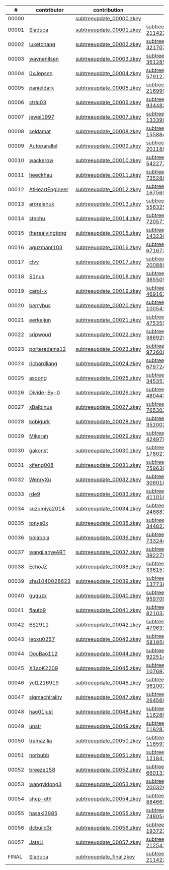 | # | contributor | contribution | transcript | attestation |
| --- | --- | --- | --- | --- |
| 00000 |  | [subtreeupdate_00000.zkey](https://nocturne-v1-trusted-setup.s3.amazonaws.com/circuits/subtreeupdate/contributions/subtreeupdate_00000.zkey) | []() |  |
| 00001 | [Sladuca](https://github.com/Sladuca) | [subtreeupdate_00001.zkey](https://nocturne-v1-trusted-setup.s3.amazonaws.com/circuits/subtreeupdate/contributions/subtreeupdate_00001.zkey) | [subtreeupdate_00001_Sladuca-21142281_verification_transcript.log](https://nocturne-v1-trusted-setup.s3.amazonaws.com/circuits/subtreeupdate/transcripts/subtreeupdate_00001_Sladuca-21142281_verification_transcript.log) | [view](https://gist.github.com/Sladuca/cd7e70e5f2aa08e59e6f087fa3f13990) |
| 00002 | [luketchang](https://github.com/luketchang) | [subtreeupdate_00002.zkey](https://nocturne-v1-trusted-setup.s3.amazonaws.com/circuits/subtreeupdate/contributions/subtreeupdate_00002.zkey) | [subtreeupdate_00002_luketchang-32170738_verification_transcript.log](https://nocturne-v1-trusted-setup.s3.amazonaws.com/circuits/subtreeupdate/transcripts/subtreeupdate_00002_luketchang-32170738_verification_transcript.log) | [view](https://gist.github.com/luketchang/7974af1f10c7d8f145ffe83ea2ffc1af) |
| 00003 | [waynenilsen](https://github.com/waynenilsen) | [subtreeupdate_00003.zkey](https://nocturne-v1-trusted-setup.s3.amazonaws.com/circuits/subtreeupdate/contributions/subtreeupdate_00003.zkey) | [subtreeupdate_00003_waynenilsen-3612857_verification_transcript.log](https://nocturne-v1-trusted-setup.s3.amazonaws.com/circuits/subtreeupdate/transcripts/subtreeupdate_00003_waynenilsen-3612857_verification_transcript.log) | [view](https://gist.github.com/waynenilsen/1a3410da0002ddfcb0be082b0ea785d9) |
| 00004 | [0xJepsen](https://github.com/0xJepsen) | [subtreeupdate_00004.zkey](https://nocturne-v1-trusted-setup.s3.amazonaws.com/circuits/subtreeupdate/contributions/subtreeupdate_00004.zkey) | [subtreeupdate_00004_0xJepsen-57912727_verification_transcript.log](https://nocturne-v1-trusted-setup.s3.amazonaws.com/circuits/subtreeupdate/transcripts/subtreeupdate_00004_0xJepsen-57912727_verification_transcript.log) | [view](https://gist.github.com/0xJepsen/be478a8789f892d70c37fc2c618dc5b1) |
| 00005 | [panieldark](https://github.com/panieldark) | [subtreeupdate_00005.zkey](https://nocturne-v1-trusted-setup.s3.amazonaws.com/circuits/subtreeupdate/contributions/subtreeupdate_00005.zkey) | [subtreeupdate_00005_panieldark-21699995_verification_transcript.log](https://nocturne-v1-trusted-setup.s3.amazonaws.com/circuits/subtreeupdate/transcripts/subtreeupdate_00005_panieldark-21699995_verification_transcript.log) | [view](https://gist.github.com/panieldark/21ce8af86acdb55d610e0f3f9017a51f) |
| 00006 | [ctrlc03](https://github.com/ctrlc03) | [subtreeupdate_00006.zkey](https://nocturne-v1-trusted-setup.s3.amazonaws.com/circuits/subtreeupdate/contributions/subtreeupdate_00006.zkey) | [subtreeupdate_00006_ctrlc03-93448202_verification_transcript.log](https://nocturne-v1-trusted-setup.s3.amazonaws.com/circuits/subtreeupdate/transcripts/subtreeupdate_00006_ctrlc03-93448202_verification_transcript.log) | [view](https://gist.github.com/ctrlc03/e168661128eb16d5dd8af905d5c66b4d) |
| 00007 | [jewei1997](https://github.com/jewei1997) | [subtreeupdate_00007.zkey](https://nocturne-v1-trusted-setup.s3.amazonaws.com/circuits/subtreeupdate/contributions/subtreeupdate_00007.zkey) | [subtreeupdate_00007_jewei1997-13339959_verification_transcript.log](https://nocturne-v1-trusted-setup.s3.amazonaws.com/circuits/subtreeupdate/transcripts/subtreeupdate_00007_jewei1997-13339959_verification_transcript.log) | [view](https://gist.github.com/jewei1997/742ebaf0e363bf110431127b14d950df) |
| 00008 | [seldamat](https://github.com/seldamat) | [subtreeupdate_00008.zkey](https://nocturne-v1-trusted-setup.s3.amazonaws.com/circuits/subtreeupdate/contributions/subtreeupdate_00008.zkey) | [subtreeupdate_00008_seldamat-1558845_verification_transcript.log](https://nocturne-v1-trusted-setup.s3.amazonaws.com/circuits/subtreeupdate/transcripts/subtreeupdate_00008_seldamat-1558845_verification_transcript.log) | [view](https://gist.github.com/seldamat/03ea469b52757c2576c799a766dc7f81) |
| 00009 | [Autoparallel](https://github.com/Autoparallel) | [subtreeupdate_00009.zkey](https://nocturne-v1-trusted-setup.s3.amazonaws.com/circuits/subtreeupdate/contributions/subtreeupdate_00009.zkey) | [subtreeupdate_00009_Autoparallel-20118821_verification_transcript.log](https://nocturne-v1-trusted-setup.s3.amazonaws.com/circuits/subtreeupdate/transcripts/subtreeupdate_00009_Autoparallel-20118821_verification_transcript.log) | [view](https://gist.github.com/Autoparallel/96acf68b8821c07d496f0b5404d169f7) |
| 00010 | [wackerow](https://github.com/wackerow) | [subtreeupdate_00010.zkey](https://nocturne-v1-trusted-setup.s3.amazonaws.com/circuits/subtreeupdate/contributions/subtreeupdate_00010.zkey) | [subtreeupdate_00010_wackerow-54227730_verification_transcript.log](https://nocturne-v1-trusted-setup.s3.amazonaws.com/circuits/subtreeupdate/transcripts/subtreeupdate_00010_wackerow-54227730_verification_transcript.log) | [view](https://gist.github.com/wackerow/4d6c0c0fb13cb00f3305bdca8444f491) |
| 00011 | [heeckhau](https://github.com/heeckhau) | [subtreeupdate_00011.zkey](https://nocturne-v1-trusted-setup.s3.amazonaws.com/circuits/subtreeupdate/contributions/subtreeupdate_00011.zkey) | [subtreeupdate_00011_heeckhau-735288_verification_transcript.log](https://nocturne-v1-trusted-setup.s3.amazonaws.com/circuits/subtreeupdate/transcripts/subtreeupdate_00011_heeckhau-735288_verification_transcript.log) | [view](https://gist.github.com/heeckhau/16f8a94c745432917d7483a1eaf6bd2b) |
| 00012 | [AtHeartEngineer](https://github.com/AtHeartEngineer) | [subtreeupdate_00012.zkey](https://nocturne-v1-trusted-setup.s3.amazonaws.com/circuits/subtreeupdate/contributions/subtreeupdate_00012.zkey) | [subtreeupdate_00012_AtHeartEngineer-1675654_verification_transcript.log](https://nocturne-v1-trusted-setup.s3.amazonaws.com/circuits/subtreeupdate/transcripts/subtreeupdate_00012_AtHeartEngineer-1675654_verification_transcript.log) | [view](https://gist.github.com/AtHeartEngineer/165a0bae885ca0d8b30c80fee1f69059) |
| 00013 | [aroralanuk](https://github.com/aroralanuk) | [subtreeupdate_00013.zkey](https://nocturne-v1-trusted-setup.s3.amazonaws.com/circuits/subtreeupdate/contributions/subtreeupdate_00013.zkey) | [subtreeupdate_00013_aroralanuk-55632507_verification_transcript.log](https://nocturne-v1-trusted-setup.s3.amazonaws.com/circuits/subtreeupdate/transcripts/subtreeupdate_00013_aroralanuk-55632507_verification_transcript.log) | [view](https://gist.github.com/aroralanuk/9cf57c84505494f0655a06811d8d367d) |
| 00014 | [stechu](https://github.com/stechu) | [subtreeupdate_00014.zkey](https://nocturne-v1-trusted-setup.s3.amazonaws.com/circuits/subtreeupdate/contributions/subtreeupdate_00014.zkey) | [subtreeupdate_00014_stechu-720571_verification_transcript.log](https://nocturne-v1-trusted-setup.s3.amazonaws.com/circuits/subtreeupdate/transcripts/subtreeupdate_00014_stechu-720571_verification_transcript.log) | [view](https://gist.github.com/stechu/88959f8e5f359fef75aff51c7a72421e) |
| 00015 | [therealyingtong](https://github.com/therealyingtong) | [subtreeupdate_00015.zkey](https://nocturne-v1-trusted-setup.s3.amazonaws.com/circuits/subtreeupdate/contributions/subtreeupdate_00015.zkey) | [subtreeupdate_00015_therealyingtong-14323671_verification_transcript.log](https://nocturne-v1-trusted-setup.s3.amazonaws.com/circuits/subtreeupdate/transcripts/subtreeupdate_00015_therealyingtong-14323671_verification_transcript.log) | [view](https://gist.github.com/therealyingtong/3fdc661bf781678319b2ae4004ec656a) |
| 00016 | [aguzmant103](https://github.com/aguzmant103) | [subtreeupdate_00016.zkey](https://nocturne-v1-trusted-setup.s3.amazonaws.com/circuits/subtreeupdate/contributions/subtreeupdate_00016.zkey) | [subtreeupdate_00016_aguzmant103-67167307_verification_transcript.log](https://nocturne-v1-trusted-setup.s3.amazonaws.com/circuits/subtreeupdate/transcripts/subtreeupdate_00016_aguzmant103-67167307_verification_transcript.log) | [view](https://gist.github.com/aguzmant103/9d7aaf36832cdbaa842169d48aeb253b) |
| 00017 | [clvv](https://github.com/clvv) | [subtreeupdate_00017.zkey](https://nocturne-v1-trusted-setup.s3.amazonaws.com/circuits/subtreeupdate/contributions/subtreeupdate_00017.zkey) | [subtreeupdate_00017_clvv-200888_verification_transcript.log](https://nocturne-v1-trusted-setup.s3.amazonaws.com/circuits/subtreeupdate/transcripts/subtreeupdate_00017_clvv-200888_verification_transcript.log) | [view](https://gist.github.com/clvv/9ba2bbd592fdcd622ad95b95ced572e1) |
| 00018 | [S1nus](https://github.com/S1nus) | [subtreeupdate_00018.zkey](https://nocturne-v1-trusted-setup.s3.amazonaws.com/circuits/subtreeupdate/contributions/subtreeupdate_00018.zkey) | [subtreeupdate_00018_S1nus-3655058_verification_transcript.log](https://nocturne-v1-trusted-setup.s3.amazonaws.com/circuits/subtreeupdate/transcripts/subtreeupdate_00018_S1nus-3655058_verification_transcript.log) | [view](https://gist.github.com/S1nus/92f05a1f9e187fc51a4af5c82bf6249f) |
| 00019 | [carol-x](https://github.com/carol-x) | [subtreeupdate_00019.zkey](https://nocturne-v1-trusted-setup.s3.amazonaws.com/circuits/subtreeupdate/contributions/subtreeupdate_00019.zkey) | [subtreeupdate_00019_carol-x-46916271_verification_transcript.log](https://nocturne-v1-trusted-setup.s3.amazonaws.com/circuits/subtreeupdate/transcripts/subtreeupdate_00019_carol-x-46916271_verification_transcript.log) | [view](https://gist.github.com/carol-x/122a7f26a69dee7a1003218f098782e4) |
| 00020 | [berrybus](https://github.com/berrybus) | [subtreeupdate_00020.zkey](https://nocturne-v1-trusted-setup.s3.amazonaws.com/circuits/subtreeupdate/contributions/subtreeupdate_00020.zkey) | [subtreeupdate_00020_berrybus-10054174_verification_transcript.log](https://nocturne-v1-trusted-setup.s3.amazonaws.com/circuits/subtreeupdate/transcripts/subtreeupdate_00020_berrybus-10054174_verification_transcript.log) | [view](https://gist.github.com/berrybus/62c41cea3dffa26a8827b5eca666d19d) |
| 00021 | [eerkaijun](https://github.com/eerkaijun) | [subtreeupdate_00021.zkey](https://nocturne-v1-trusted-setup.s3.amazonaws.com/circuits/subtreeupdate/contributions/subtreeupdate_00021.zkey) | [subtreeupdate_00021_eerkaijun-47535524_verification_transcript.log](https://nocturne-v1-trusted-setup.s3.amazonaws.com/circuits/subtreeupdate/transcripts/subtreeupdate_00021_eerkaijun-47535524_verification_transcript.log) | [view](https://gist.github.com/eerkaijun/f990756e5bc7d9a44034b87a767c98a1) |
| 00022 | [sripwoud](https://github.com/sripwoud) | [subtreeupdate_00022.zkey](https://nocturne-v1-trusted-setup.s3.amazonaws.com/circuits/subtreeupdate/contributions/subtreeupdate_00022.zkey) | [subtreeupdate_00022_sripwoud-38692952_verification_transcript.log](https://nocturne-v1-trusted-setup.s3.amazonaws.com/circuits/subtreeupdate/transcripts/subtreeupdate_00022_sripwoud-38692952_verification_transcript.log) | [view](https://gist.github.com/sripwoud/a721bb57074519cff4685652a2c37761) |
| 00023 | [porteradams12](https://github.com/porteradams12) | [subtreeupdate_00023.zkey](https://nocturne-v1-trusted-setup.s3.amazonaws.com/circuits/subtreeupdate/contributions/subtreeupdate_00023.zkey) | [subtreeupdate_00023_porteradams12-97260944_verification_transcript.log](https://nocturne-v1-trusted-setup.s3.amazonaws.com/circuits/subtreeupdate/transcripts/subtreeupdate_00023_porteradams12-97260944_verification_transcript.log) | [view](https://gist.github.com/porteradams12/66a5d25608568c59d744fe2a4bfaaa8c) |
| 00024 | [richardliang](https://github.com/richardliang) | [subtreeupdate_00024.zkey](https://nocturne-v1-trusted-setup.s3.amazonaws.com/circuits/subtreeupdate/contributions/subtreeupdate_00024.zkey) | [subtreeupdate_00024_richardliang-6797244_verification_transcript.log](https://nocturne-v1-trusted-setup.s3.amazonaws.com/circuits/subtreeupdate/transcripts/subtreeupdate_00024_richardliang-6797244_verification_transcript.log) | [view](https://gist.github.com/richardliang/988587e47ba20a6762269c7442ccf0ed) |
| 00025 | [asoong](https://github.com/asoong) | [subtreeupdate_00025.zkey](https://nocturne-v1-trusted-setup.s3.amazonaws.com/circuits/subtreeupdate/contributions/subtreeupdate_00025.zkey) | [subtreeupdate_00025_asoong-3453571_verification_transcript.log](https://nocturne-v1-trusted-setup.s3.amazonaws.com/circuits/subtreeupdate/transcripts/subtreeupdate_00025_asoong-3453571_verification_transcript.log) | [view](https://gist.github.com/asoong/20c339f161921b6311a3d46be02433ee) |
| 00026 | [Divide-By-0](https://github.com/Divide-By-0) | [subtreeupdate_00026.zkey](https://nocturne-v1-trusted-setup.s3.amazonaws.com/circuits/subtreeupdate/contributions/subtreeupdate_00026.zkey) | [subtreeupdate_00026_Divide-By-0-4804438_verification_transcript.log](https://nocturne-v1-trusted-setup.s3.amazonaws.com/circuits/subtreeupdate/transcripts/subtreeupdate_00026_Divide-By-0-4804438_verification_transcript.log) | [view](https://gist.github.com/Divide-By-0/70ed9cbfc28670c57a9cef8dd3492070) |
| 00027 | [xBalbinus](https://github.com/xBalbinus) | [subtreeupdate_00027.zkey](https://nocturne-v1-trusted-setup.s3.amazonaws.com/circuits/subtreeupdate/contributions/subtreeupdate_00027.zkey) | [subtreeupdate_00027_xBalbinus-76530366_verification_transcript.log](https://nocturne-v1-trusted-setup.s3.amazonaws.com/circuits/subtreeupdate/transcripts/subtreeupdate_00027_xBalbinus-76530366_verification_transcript.log) | [view](https://gist.github.com/xBalbinus/39c29f882c85dde6f7033597eb00cfc3) |
| 00028 | [kobigurk](https://github.com/kobigurk) | [subtreeupdate_00028.zkey](https://nocturne-v1-trusted-setup.s3.amazonaws.com/circuits/subtreeupdate/contributions/subtreeupdate_00028.zkey) | [subtreeupdate_00028_kobigurk-3520024_verification_transcript.log](https://nocturne-v1-trusted-setup.s3.amazonaws.com/circuits/subtreeupdate/transcripts/subtreeupdate_00028_kobigurk-3520024_verification_transcript.log) | [view](https://gist.github.com/kobigurk/dfaf14f06d0c0e04044dffb532d84321) |
| 00029 | [Mikerah](https://github.com/Mikerah) | [subtreeupdate_00029.zkey](https://nocturne-v1-trusted-setup.s3.amazonaws.com/circuits/subtreeupdate/contributions/subtreeupdate_00029.zkey) | [subtreeupdate_00029_Mikerah-4249799_verification_transcript.log](https://nocturne-v1-trusted-setup.s3.amazonaws.com/circuits/subtreeupdate/transcripts/subtreeupdate_00029_Mikerah-4249799_verification_transcript.log) | [view](https://gist.github.com/Mikerah/e6904dbd069e3fe644b78fb791403433) |
| 00030 | [gakonst](https://github.com/gakonst) | [subtreeupdate_00030.zkey](https://nocturne-v1-trusted-setup.s3.amazonaws.com/circuits/subtreeupdate/contributions/subtreeupdate_00030.zkey) | [subtreeupdate_00030_gakonst-17802178_verification_transcript.log](https://nocturne-v1-trusted-setup.s3.amazonaws.com/circuits/subtreeupdate/transcripts/subtreeupdate_00030_gakonst-17802178_verification_transcript.log) | [view](https://gist.github.com/gakonst/18a46f696cae696df4c07d11ea1f0551) |
| 00031 | [xifeng008](https://github.com/xifeng008) | [subtreeupdate_00031.zkey](https://nocturne-v1-trusted-setup.s3.amazonaws.com/circuits/subtreeupdate/contributions/subtreeupdate_00031.zkey) | [subtreeupdate_00031_xifeng008-75963961_verification_transcript.log](https://nocturne-v1-trusted-setup.s3.amazonaws.com/circuits/subtreeupdate/transcripts/subtreeupdate_00031_xifeng008-75963961_verification_transcript.log) | [view](https://gist.github.com/xifeng008/b952111b4ca11603b94e6ae547e977eb) |
| 00032 | [WenryXu](https://github.com/WenryXu) | [subtreeupdate_00032.zkey](https://nocturne-v1-trusted-setup.s3.amazonaws.com/circuits/subtreeupdate/contributions/subtreeupdate_00032.zkey) | [subtreeupdate_00032_WenryXu-3060186_verification_transcript.log](https://nocturne-v1-trusted-setup.s3.amazonaws.com/circuits/subtreeupdate/transcripts/subtreeupdate_00032_WenryXu-3060186_verification_transcript.log) | [view](https://gist.github.com/WenryXu/ca03fc0703e5e666cbb09f7ab6200e5b) |
| 00033 | [rde9](https://github.com/rde9) | [subtreeupdate_00033.zkey](https://nocturne-v1-trusted-setup.s3.amazonaws.com/circuits/subtreeupdate/contributions/subtreeupdate_00033.zkey) | [subtreeupdate_00033_rde9-41101885_verification_transcript.log](https://nocturne-v1-trusted-setup.s3.amazonaws.com/circuits/subtreeupdate/transcripts/subtreeupdate_00033_rde9-41101885_verification_transcript.log) | [view](https://gist.github.com/rde9/73b02416df7c81a5763f4784725b9b51) |
| 00034 | [suzumiya2014](https://github.com/suzumiya2014) | [subtreeupdate_00034.zkey](https://nocturne-v1-trusted-setup.s3.amazonaws.com/circuits/subtreeupdate/contributions/subtreeupdate_00034.zkey) | [subtreeupdate_00034_suzumiya2014-24888155_verification_transcript.log](https://nocturne-v1-trusted-setup.s3.amazonaws.com/circuits/subtreeupdate/transcripts/subtreeupdate_00034_suzumiya2014-24888155_verification_transcript.log) | [view](https://gist.github.com/suzumiya2014/5ee9fc9acfaa4fd68c2ce5efb7f79bd3) |
| 00035 | [tonys0x](https://github.com/tonys0x) | [subtreeupdate_00035.zkey](https://nocturne-v1-trusted-setup.s3.amazonaws.com/circuits/subtreeupdate/contributions/subtreeupdate_00035.zkey) | [subtreeupdate_00035_tonys0x-34482291_verification_transcript.log](https://nocturne-v1-trusted-setup.s3.amazonaws.com/circuits/subtreeupdate/transcripts/subtreeupdate_00035_tonys0x-34482291_verification_transcript.log) | [view](https://gist.github.com/tonys0x/8bf3ad626ab1116cd2035c9f3af1a5a8) |
| 00036 | [bolabola](https://github.com/bolabola) | [subtreeupdate_00036.zkey](https://nocturne-v1-trusted-setup.s3.amazonaws.com/circuits/subtreeupdate/contributions/subtreeupdate_00036.zkey) | [subtreeupdate_00036_bolabola-7332446_verification_transcript.log](https://nocturne-v1-trusted-setup.s3.amazonaws.com/circuits/subtreeupdate/transcripts/subtreeupdate_00036_bolabola-7332446_verification_transcript.log) | [view](https://gist.github.com/bolabola/2e35e85a1a544715add2543ab9568a51) |
| 00037 | [wangjianyeART](https://github.com/wangjianyeART) | [subtreeupdate_00037.zkey](https://nocturne-v1-trusted-setup.s3.amazonaws.com/circuits/subtreeupdate/contributions/subtreeupdate_00037.zkey) | [subtreeupdate_00037_wangjianyeART-39227907_verification_transcript.log](https://nocturne-v1-trusted-setup.s3.amazonaws.com/circuits/subtreeupdate/transcripts/subtreeupdate_00037_wangjianyeART-39227907_verification_transcript.log) | [view](https://gist.github.com/wangjianyeART/8a0173cb9d568b1563d25a3a2b41d377) |
| 00038 | [EchoJZ](https://github.com/EchoJZ) | [subtreeupdate_00038.zkey](https://nocturne-v1-trusted-setup.s3.amazonaws.com/circuits/subtreeupdate/contributions/subtreeupdate_00038.zkey) | [subtreeupdate_00038_EchoJZ-33615340_verification_transcript.log](https://nocturne-v1-trusted-setup.s3.amazonaws.com/circuits/subtreeupdate/transcripts/subtreeupdate_00038_EchoJZ-33615340_verification_transcript.log) | [view](https://gist.github.com/EchoJZ/63150e19fabf6a9d4c7db2d98fac7944) |
| 00039 | [zhu1040028623](https://github.com/zhu1040028623) | [subtreeupdate_00039.zkey](https://nocturne-v1-trusted-setup.s3.amazonaws.com/circuits/subtreeupdate/contributions/subtreeupdate_00039.zkey) | [subtreeupdate_00039_zhu1040028623-13773836_verification_transcript.log](https://nocturne-v1-trusted-setup.s3.amazonaws.com/circuits/subtreeupdate/transcripts/subtreeupdate_00039_zhu1040028623-13773836_verification_transcript.log) | [view](https://gist.github.com/zhu1040028623/925a682b4974c04e839aefd036a3d2b6) |
| 00040 | [guguzx](https://github.com/guguzx) | [subtreeupdate_00040.zkey](https://nocturne-v1-trusted-setup.s3.amazonaws.com/circuits/subtreeupdate/contributions/subtreeupdate_00040.zkey) | [subtreeupdate_00040_guguzx-95970981_verification_transcript.log](https://nocturne-v1-trusted-setup.s3.amazonaws.com/circuits/subtreeupdate/transcripts/subtreeupdate_00040_guguzx-95970981_verification_transcript.log) | [view](https://gist.github.com/guguzx/ac0bfd48b57ae7445a4c8e0227dc3991) |
| 00041 | [flauto9](https://github.com/flauto9) | [subtreeupdate_00041.zkey](https://nocturne-v1-trusted-setup.s3.amazonaws.com/circuits/subtreeupdate/contributions/subtreeupdate_00041.zkey) | [subtreeupdate_00041_flauto9-82103306_verification_transcript.log](https://nocturne-v1-trusted-setup.s3.amazonaws.com/circuits/subtreeupdate/transcripts/subtreeupdate_00041_flauto9-82103306_verification_transcript.log) | [view](https://gist.github.com/flauto9/2a03fa69399337c568da6aa20a2fed22) |
| 00042 | [BS2911](https://github.com/BS2911) | [subtreeupdate_00042.zkey](https://nocturne-v1-trusted-setup.s3.amazonaws.com/circuits/subtreeupdate/contributions/subtreeupdate_00042.zkey) | [subtreeupdate_00042_BS2911-47963138_verification_transcript.log](https://nocturne-v1-trusted-setup.s3.amazonaws.com/circuits/subtreeupdate/transcripts/subtreeupdate_00042_BS2911-47963138_verification_transcript.log) | [view](https://gist.github.com/BS2911/0f9d090f839fab40afdb828cbada6377) |
| 00043 | [leoxu0257](https://github.com/leoxu0257) | [subtreeupdate_00043.zkey](https://nocturne-v1-trusted-setup.s3.amazonaws.com/circuits/subtreeupdate/contributions/subtreeupdate_00043.zkey) | [subtreeupdate_00043_leoxu0257-58195902_verification_transcript.log](https://nocturne-v1-trusted-setup.s3.amazonaws.com/circuits/subtreeupdate/transcripts/subtreeupdate_00043_leoxu0257-58195902_verification_transcript.log) | [view](https://gist.github.com/leoxu0257/e2204736b3ece81336af812bde6f59c7) |
| 00044 | [DouBao112](https://github.com/DouBao112) | [subtreeupdate_00044.zkey](https://nocturne-v1-trusted-setup.s3.amazonaws.com/circuits/subtreeupdate/contributions/subtreeupdate_00044.zkey) | [subtreeupdate_00044_DouBao112-92251440_verification_transcript.log](https://nocturne-v1-trusted-setup.s3.amazonaws.com/circuits/subtreeupdate/transcripts/subtreeupdate_00044_DouBao112-92251440_verification_transcript.log) | [view](https://gist.github.com/DouBao112/af7cabfca0386c8053dfd3fc5798cffd) |
| 00045 | [X1aoK2209](https://github.com/X1aoK2209) | [subtreeupdate_00045.zkey](https://nocturne-v1-trusted-setup.s3.amazonaws.com/circuits/subtreeupdate/contributions/subtreeupdate_00045.zkey) | [subtreeupdate_00045_X1aoK2209-107697939_verification_transcript.log](https://nocturne-v1-trusted-setup.s3.amazonaws.com/circuits/subtreeupdate/transcripts/subtreeupdate_00045_X1aoK2209-107697939_verification_transcript.log) | [view](https://gist.github.com/X1aoK2209/845926b9c2773459491709992f475668) |
| 00046 | [ycl1216919](https://github.com/ycl1216919) | [subtreeupdate_00046.zkey](https://nocturne-v1-trusted-setup.s3.amazonaws.com/circuits/subtreeupdate/contributions/subtreeupdate_00046.zkey) | [subtreeupdate_00046_ycl1216919-36100212_verification_transcript.log](https://nocturne-v1-trusted-setup.s3.amazonaws.com/circuits/subtreeupdate/transcripts/subtreeupdate_00046_ycl1216919-36100212_verification_transcript.log) | [view](https://gist.github.com/ycl1216919/1703ea346faa7707f1fe2abffd79268f) |
| 00047 | [sigmachirality](https://github.com/sigmachirality) | [subtreeupdate_00047.zkey](https://nocturne-v1-trusted-setup.s3.amazonaws.com/circuits/subtreeupdate/contributions/subtreeupdate_00047.zkey) | [subtreeupdate_00047_sigmachirality-2645695_verification_transcript.log](https://nocturne-v1-trusted-setup.s3.amazonaws.com/circuits/subtreeupdate/transcripts/subtreeupdate_00047_sigmachirality-2645695_verification_transcript.log) | [view](https://gist.github.com/sigmachirality/7fe1ee3e85f4a7ab8a9ee7da22494970) |
| 00048 | [hao01just](https://github.com/hao01just) | [subtreeupdate_00048.zkey](https://nocturne-v1-trusted-setup.s3.amazonaws.com/circuits/subtreeupdate/contributions/subtreeupdate_00048.zkey) | [subtreeupdate_00048_hao01just-118286481_verification_transcript.log](https://nocturne-v1-trusted-setup.s3.amazonaws.com/circuits/subtreeupdate/transcripts/subtreeupdate_00048_hao01just-118286481_verification_transcript.log) | [view](https://gist.github.com/hao01just/8510ea1e81d0c0edd182aecff7c280ce) |
| 00049 | [unstr](https://github.com/unstr) | [subtreeupdate_00049.zkey](https://nocturne-v1-trusted-setup.s3.amazonaws.com/circuits/subtreeupdate/contributions/subtreeupdate_00049.zkey) | [subtreeupdate_00049_unstr-118287384_verification_transcript.log](https://nocturne-v1-trusted-setup.s3.amazonaws.com/circuits/subtreeupdate/transcripts/subtreeupdate_00049_unstr-118287384_verification_transcript.log) | [view](https://gist.github.com/unstr/efd285f2f77fa2c4b5849690bc7e3c8e) |
| 00050 | [tramazilia](https://github.com/tramazilia) | [subtreeupdate_00050.zkey](https://nocturne-v1-trusted-setup.s3.amazonaws.com/circuits/subtreeupdate/contributions/subtreeupdate_00050.zkey) | [subtreeupdate_00050_tramazilia-118593529_verification_transcript.log](https://nocturne-v1-trusted-setup.s3.amazonaws.com/circuits/subtreeupdate/transcripts/subtreeupdate_00050_tramazilia-118593529_verification_transcript.log) | [view](https://gist.github.com/tramazilia/4f53a9c64b7e07164cb9f8d41669eed7) |
| 00051 | [norbubb](https://github.com/norbubb) | [subtreeupdate_00051.zkey](https://nocturne-v1-trusted-setup.s3.amazonaws.com/circuits/subtreeupdate/contributions/subtreeupdate_00051.zkey) | [subtreeupdate_00051_norbubb-121841217_verification_transcript.log](https://nocturne-v1-trusted-setup.s3.amazonaws.com/circuits/subtreeupdate/transcripts/subtreeupdate_00051_norbubb-121841217_verification_transcript.log) | [view](https://gist.github.com/norbubb/dd274da0b283f38c330368614760f5df) |
| 00052 | [breeze158](https://github.com/breeze158) | [subtreeupdate_00052.zkey](https://nocturne-v1-trusted-setup.s3.amazonaws.com/circuits/subtreeupdate/contributions/subtreeupdate_00052.zkey) | [subtreeupdate_00052_breeze158-66013111_verification_transcript.log](https://nocturne-v1-trusted-setup.s3.amazonaws.com/circuits/subtreeupdate/transcripts/subtreeupdate_00052_breeze158-66013111_verification_transcript.log) | [view](https://gist.github.com/breeze158/9d4a7eadb87081e76ea2e514e32f93d3) |
| 00053 | [wangyidong3](https://github.com/wangyidong3) | [subtreeupdate_00053.zkey](https://nocturne-v1-trusted-setup.s3.amazonaws.com/circuits/subtreeupdate/contributions/subtreeupdate_00053.zkey) | [subtreeupdate_00053_wangyidong3-2003294_verification_transcript.log](https://nocturne-v1-trusted-setup.s3.amazonaws.com/circuits/subtreeupdate/transcripts/subtreeupdate_00053_wangyidong3-2003294_verification_transcript.log) | [view](https://gist.github.com/wangyidong3/7f1f5a7482b918085703fb9b0203b02b) |
| 00054 | [shep-eth](https://github.com/shep-eth) | [subtreeupdate_00054.zkey](https://nocturne-v1-trusted-setup.s3.amazonaws.com/circuits/subtreeupdate/contributions/subtreeupdate_00054.zkey) | [subtreeupdate_00054_shep-eth-88466792_verification_transcript.log](https://nocturne-v1-trusted-setup.s3.amazonaws.com/circuits/subtreeupdate/transcripts/subtreeupdate_00054_shep-eth-88466792_verification_transcript.log) | [view](https://gist.github.com/shep-eth/088d255e436487cb7f2e7b6d14e6147f) |
| 00055 | [hasaki3985](https://github.com/hasaki3985) | [subtreeupdate_00055.zkey](https://nocturne-v1-trusted-setup.s3.amazonaws.com/circuits/subtreeupdate/contributions/subtreeupdate_00055.zkey) | [subtreeupdate_00055_hasaki3985-74805478_verification_transcript.log](https://nocturne-v1-trusted-setup.s3.amazonaws.com/circuits/subtreeupdate/transcripts/subtreeupdate_00055_hasaki3985-74805478_verification_transcript.log) | [view](https://gist.github.com/hasaki3985/c5aa481c1560136f01d02684649af962) |
| 00056 | [dcbuild3r](https://github.com/dcbuild3r) | [subtreeupdate_00056.zkey](https://nocturne-v1-trusted-setup.s3.amazonaws.com/circuits/subtreeupdate/contributions/subtreeupdate_00056.zkey) | [subtreeupdate_00056_dcbuild3r-19372745_verification_transcript.log](https://nocturne-v1-trusted-setup.s3.amazonaws.com/circuits/subtreeupdate/transcripts/subtreeupdate_00056_dcbuild3r-19372745_verification_transcript.log) | [view](https://gist.github.com/dcbuild3r/d3dcb8fd0b76744b5147e2e5ca0078f6) |
| 00057 | [JateLi](https://github.com/JateLi) | [subtreeupdate_00057.zkey](https://nocturne-v1-trusted-setup.s3.amazonaws.com/circuits/subtreeupdate/contributions/subtreeupdate_00057.zkey) | [subtreeupdate_00057_JateLi-21254198_verification_transcript.log](https://nocturne-v1-trusted-setup.s3.amazonaws.com/circuits/subtreeupdate/transcripts/subtreeupdate_00057_JateLi-21254198_verification_transcript.log) | [view](https://gist.github.com/JateLi/56bee8963767e5c7abf6b5ee4a7884e7) |
| FINAL | [Sladuca](https://github.com/Sladuca) | [subtreeupdate_final.zkey](https://nocturne-v1-trusted-setup.s3.amazonaws.com/circuits/subtreeupdate/contributions/subtreeupdate_final.zkey) | [subtreeupdate_Sladuca-21142281_final_verification_transcript.log](https://nocturne-v1-trusted-setup.s3.amazonaws.com/circuits/subtreeupdate/transcripts/subtreeupdate_Sladuca-21142281_final_verification_transcript.log) |  |